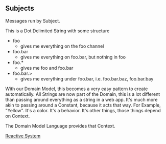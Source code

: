 ## Subjects
Messages run by Subject.

This is a Dot Delimited String with some structure
  - foo
    - gives me everything on the foo channel
  - foo.bar
    - gives me everything on foo.bar, but nothing in foo
  - foo.*
    - gives me foo and foo.bar
  - foo.bar.>
    - gives me everything under foo.bar, i.e. foo.bar.baz, foo.bar.bay

With our Domain Model, this becomes a very easy pattern to create automatically.
All Strings are now part of the Domain, this is a lot different than passing around everything as a string in a web app. It's much more akin to passing around a Constant, because it acts that way.
For Example, "Yellow".
It's a color.
It's a behavior.
It's other things, those things depend on Context.

The Domain Model Language provides that Context.

[Reactive System](./reactive.md)
